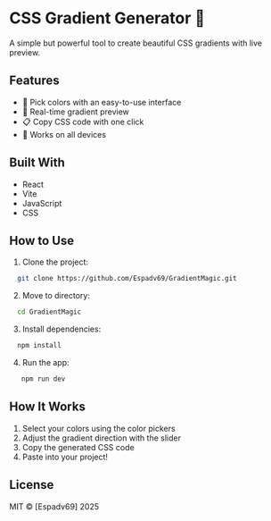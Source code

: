 # CSS Gradient Generator 🌈

<!-- ![Project Screenshot](/public/screenshot.png) -->

A simple but powerful tool to create beautiful CSS gradients with live preview.

<!-- [▶ Live Demo](#) -->

## Features

- 🎨 Pick colors with an easy-to-use interface
- 🔄 Real-time gradient preview
- 📋 Copy CSS code with one click
- 📱 Works on all devices

## Built With

- React
- Vite
- JavaScript
- CSS

## How to Use

1. Clone the project:

```bash
  git clone https://github.com/Espadv69/GradientMagic.git
```

2. Move to directory:

```bash
  cd GradientMagic
```

3. Install dependencies:

```bash
  npm install
```

4. Run the app:

```bash
   npm run dev
```

## How It Works

1. Select your colors using the color pickers
2. Adjust the gradient direction with the slider
3. Copy the generated CSS code
4. Paste into your project!

## License

MIT © [Espadv69] 2025

